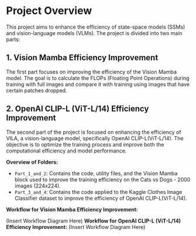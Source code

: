 # Project Overview
This project aims to enhance the efficiency of state-space models (SSMs) and vision-language models (VLMs). The project is divided into two main parts:

## 1. Vision Mamba Efficiency Improvement
The first part focuses on improving the efficiency of the Vision Mamba model. The goal is to calculate the FLOPs (Floating Point Operations) during training with full images and compare it with training using images that have certain patches dropped.

## 2. OpenAI CLIP-L (ViT-L/14) Efficiency Improvement
The second part of the project is focused on enhancing the efficiency of VILA, a vision-language model, specifically OpenAI CLIP-L(ViT-L/14). The objective is to optimize the training process and improve both the computational efficiency and model performance.

**Overview of Folders:**
* ```Part_1_and_2```: Contains the code, utility files, and the Vision Mamba block used to improve the training efficiency on the Cats vs Dogs - 2000 images (224x224).
* ```Part_3_and_4```: Contains the code applied to the Kaggle Clothes Image Classifier dataset to improve the efficiency of OpenAI CLIP-L(ViT-L/14).
  
**Workflow for Vision Mamba Efficiency Improvement:**

(Insert Workflow Diagram Here)
**Workflow for OpenAI CLIP-L (ViT-L/14) Efficiency Improvement:**
(Insert Workflow Diagram Here)

